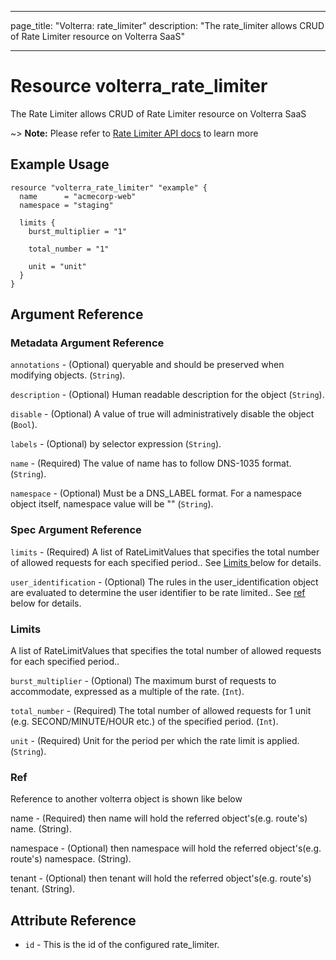 ---

page_title: "Volterra: rate_limiter"
description: "The rate_limiter allows CRUD of Rate Limiter resource on Volterra SaaS"

----

Resource volterra_rate_limiter
==============================

The Rate Limiter allows CRUD of Rate Limiter resource on Volterra SaaS

~> **Note:** Please refer to [Rate Limiter API docs](https://docs.cloud.f5.com/docs-v2/api/rate-limiter) to learn more

Example Usage
-------------

```hcl
resource "volterra_rate_limiter" "example" {
  name      = "acmecorp-web"
  namespace = "staging"

  limits {
    burst_multiplier = "1"

    total_number = "1"

    unit = "unit"
  }
}

```

Argument Reference
------------------

### Metadata Argument Reference

`annotations` - (Optional) queryable and should be preserved when modifying objects. (`String`).

`description` - (Optional) Human readable description for the object (`String`).

`disable` - (Optional) A value of true will administratively disable the object (`Bool`).

`labels` - (Optional) by selector expression (`String`).

`name` - (Required) The value of name has to follow DNS-1035 format. (`String`).

`namespace` - (Optional) Must be a DNS_LABEL format. For a namespace object itself, namespace value will be "" (`String`).

### Spec Argument Reference

`limits` - (Required) A list of RateLimitValues that specifies the total number of allowed requests for each specified period.. See [Limits ](#limits) below for details.

`user_identification` - (Optional) The rules in the user_identification object are evaluated to determine the user identifier to be rate limited.. See [ref](#ref) below for details.

### Limits

A list of RateLimitValues that specifies the total number of allowed requests for each specified period..

`burst_multiplier` - (Optional) The maximum burst of requests to accommodate, expressed as a multiple of the rate. (`Int`).

`total_number` - (Required) The total number of allowed requests for 1 unit (e.g. SECOND/MINUTE/HOUR etc.) of the specified period. (`Int`).

`unit` - (Required) Unit for the period per which the rate limit is applied. (`String`).

### Ref

Reference to another volterra object is shown like below

name - (Required) then name will hold the referred object's(e.g. route's) name. (String).

namespace - (Optional) then namespace will hold the referred object's(e.g. route's) namespace. (String).

tenant - (Optional) then tenant will hold the referred object's(e.g. route's) tenant. (String).

Attribute Reference
-------------------

-	`id` - This is the id of the configured rate_limiter.

